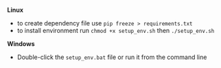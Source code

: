 **Linux**
- to create dependency file use `pip freeze > requirements.txt`
- to install environment run  `chmod +x setup_env.sh` then `./setup_env.sh`

**Windows**
- Double-click the `setup_env.bat` file or run it from the command line